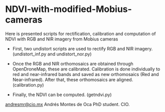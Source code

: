 # NDVI-with-modified-Mobius-cameras

Here is presented scripts for rectification, calibration and computation of NDVI with RGB and NIR imagery from Mobius cameras

* First, two undistort scripts are used to rectify RGB and NIR imagery. (undistort_inf.py and undistort_nor.py)

* Once the RGB and NIR orthomosaics are obtained through OpenDroneMap, these are calibrated. Calibration is done individually to red and near-infrared bands and saved as new orthomosaics (Red and Near-infrared). After that, these orthomosaics are aligned. (calibration.py)

* Finally, the NDVI can be computed. (getndvi.py)

andresmr@cio.mx
Andrés Montes de Oca
PhD student.
CIO.
